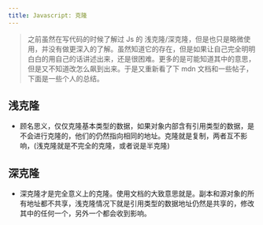 ```yaml
---
title: Javascript: 克隆
---
```


> 之前虽然在写代码的时候了解过 Js 的 浅克隆/深克隆，但是也只是略微使用，并没有做更深入的了解。虽然知道它的存在，但是如果让自己完全明明白白的用自己的话讲述出来，还是很困难。更多的是可能知道其中的意思，但是又不知道改怎么飙到出来。于是又重新看了下 mdn 文档和一些帖子，下面是一些个人的总结。

## 浅克隆

* 顾名思义，仅仅克隆基本类型的数据，如果对象内部含有引用类型的数据，是不会进行克隆的，他们的仍然指向相同的地址。克隆就是复制，两者互不影响，(浅克隆就是不完全的克隆，或者说是半克隆)

## 深克隆

* 深克隆才是完全意义上的克隆。使用文档的大致意思就是。副本和源对象的所有地址都不共享，浅克隆情况下就是引用类型的数据地址仍然是共享的，修改其中的任何一个，另外一个都会收到影响。